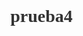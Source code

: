 # prueba4
<!DOCTYPE html>
<html lang="en">
<head>
    <meta charset="UTF-8">
    <meta name="viewport" content="width=device-width, initial-scale=1.0">
    <title>principiante</title>
</head>
<body>
    <style>
        body {
            min-height: 100vh;
            font-family: 'MingLiU', cursive;
            color: #333;
            margin: 0;
            padding: 0;
            background: url(./fondo_cubo.jpg) ;
            text-align: center;
       } 
         .container {
           max-width: 800px;
           margin: 20px auto;
           padding: 20px;
           border: 1px solid #ccc;
           border-radius: 12px;
           box-shadow: 0 0 10px rgba(0, 0, 0, 0.1);
           background-color: rgb(24, 65, 58);
           color: white;
         }
         h1 {
           text-align: center;
         }
         h2{
           text-align: center;
         }
         p {
           line-height: 1.6;
           text-align: left;
         }
         li{
           color: white;
           text-align: left;
        }
        ul{
           list-style-position: inside; 
                       padding: 0; 
                       margin: 0;
        }
        img{
         max-width: 200px;
         border-radius: 10px;
         margin-top: 1.5rem;
         text-align: left;
         }
         button{
           border:0;
           background-image: linear-gradient(
               150deg,
               black,
               white
               #00DDFF
           );
           border-radius: 8px;
       color:black;
       display: flex;
       font-size: 18px;
       padding: 4px;
       cursor: pointer;
       transition: .3s;
       }
       
       button span{
           background-color:  rgb(24, 65, 58);
           padding: 16px 24px;
           border-radius: 6px;
           transition: .3s;
       }
       button:hover span {
           background: none;
       }
       button:active {
           transform: scale(0,9)
       }
       header{
         padding: 2px 5px;
         background-color: transparent;
       }
       .parrafos{
         display: flex;
         margin:25px;
       }
       .pf1{
         margin: 0px 135px;
       }
       .pf2{
         margin: 0px 10px;
       }
       .pf3{
         margin: 0px 125px;
       }
       .pf4{
         margin: 0px 140px;
       }
       .pf5{
         margin: 0px -5px 100px;
       }
       .pf6{
         margin: 0px 100px;
       }
       .pf7{
         margin: 60px 225px;
       }
       .pf8{
         margin: 60px -100px 25px;
       }
       .imagenes{
         margin: -75px;
       }
       .imagenes1{
         margin: 25px;
       }
       .pf9{
         margin: 0px 200px;
       }
       .pf10{
         margin: 0px -100px;
       }
       .pf11{
         margin: 0px 300px;
       }
       .pf12{
         margin: 0px 200px;
       }
       .pf13{
         margin: 0px -100px;
       }
       .pf14{
         margin: 0px 200px;
       }
       .pf15{
         margin: 0px -100px;
       }
       .pf16{
         margin: 25px -20px;
       }
       .pf17{
         margin: 0px 200px;
       }
       .pf18{
         margin: 0px -130px;
       }
       .pf19{
         margin: 0px 335px;
       }
       .footer1{
         margin: 0px 200px;
       }
    </style>
    <div class="container">
    <p>Ahora que ya sabesmos lo basico para resolver el cubo rubik 3x3, 
    haremos los pasos en cada una de las capas.</p>
    <h2>Cómo hacer la primera cara del cubo de rubik primera cruz blanca</h2>
    <p>En la primera capa vamos a comenzar armando la cara blanca (aunque puedes empezar por cualquier cara)
        Lo primero que hay que hacer es una cruz blanca, hay que tener en cuenta que debemos unirlo con el mismo color de las aristas.
        No necesitas ningún algoritmo para hacer eso, es algo intuitivo que necesita un 
        poco de práctica para entender</p>
        <img style="max-width: 300px;" src="curz_blanca.webp">
    <p>Aunque es sencillo te dejare algunos algoritmos para que sepas los movimientos que debes hacer</p>
    <header>
    <img src="ANCLA.jpg">
    <img src="paso1_caso2.webp">
    <img src="paso1_caso3.webp">
    </header>
    <div class="parrafos">
        <p class="pf1">U’ R’ U F’</p>          
        <p class="pf2">F’ U’ R U</p>                    
        <p class="pf3">U’ R U</p>
    </div>
    <h2>Resolver las esquinas blancas</h2>
    <p>Una vez tengamos la cruz blanca tendremos que insertar las esquinas que tienen el color blanco en su lugar correcto para terminar la primera capa. 
       Es decir, en este paso únicamente prestaremos atención a aquellas esquinas que tengan una de sus caras de color blanco. Este paso también es muy 
       sencillo.Solo tenemos cinco posibles situaciones y podremos solucionarlas con el mismo algoritmo.</p>
    <p>Con la cruz blanca hacia arriba, buscamos alguna esquina con color blanco, pudiendo obtener alguno de los siguientes casos:</p>
    <ul>
    <li>Primer caso. En la capa inferior tenemos una esquina en la que el color blanco se queda mirando hacia nosotros. Para ponerla en su posición correcta, 
    lo primero que tenemos que hacer es colocar la esquina justo debajo del lugar donde la queremos insertar y hacer los cuatro sencillos pasos que podemos 
    ver en la primera ilustración.</li>
    <li>Segundo caso. En esta ocasión el color blanco se queda mirando hacia abajo. Igual que en caso anterior, ponemos la esquina justo debajo de donde la queremos 
    insertar y realizamos el mismo algoritmo que antes pero, en esta ocasión, lo tenemos que repetir tres veces para que la esquina se coloque en su posición correcta.</li>
    <li>Tercer caso. En esta situación la esquina está en su posición correcta, pero mal orientada. Para cambiar esto tenemos que aplicar el mismo algoritmo que en los 
    casos anteriores, pero en esta ocasión lo repetiremos cuatro veces, para que la esquina quede bien colocada.</li>
    <li>Cuarto caso. Nos encontramos casi lo mismo que en el tercer caso; la diferencia es que el color blanco no está de frente a nosotros, sino que se queda a la derecha.
    Para arreglar esta pieza llevaremos a cabo el mismo algoritmo, pero lo repetiremos solo dos veces.</li>
    <li>Quinto caso. Se corresponde con algo muy parecido al caso uno, pero en esta ocasión el blanco, en vez de mirarnos a nosotros, se queda mirando hacia la derecha. 
    En esta situación haremos un algoritmo aún más sencillo. También lo podemos resolver con el mismo algoritmo que en los otros casos pero tendríamos que aplicarlo cinco veces.</li>
    </ul>
    <header>
        <img src="paso2_caso1.webp">
        <img src="paso2_caso2.webp">
        <img src="paso2_caso3.webp">
    </header>

    <div class="parrafos">
        <p class="pf4">D’ R’ D R</p>          
        <p class="pf5">D’ R’ D R (x3)</p>                    
        <p class="pf6">D’ R’ D R(x4)</p>
    </div>
    <header class="imagenes">
        <img src="paso2_caso4.webp">
        <img src="paso2_caso5.webp">
    </header>
    <div class="parrafos">
        <p class="pf7">D’ R’ D R(x2)</p>          
        <p class="pf8">R’ D’ R</p>                    
    </div>
    <p>Puede que te encuentres el tercer caso pero que la esquina no tenga que ir ahí, en esa situación tendremos que aplicar una vez el algoritmo para bajar esa 
        pieza a la capa inferior y cuando la tengamos abajo podremos hacerlo con normalidad.</p>
        <h2>Como hacer la capa central</h2>
        <p>Ahora haremos la capa central. Como ya hemos terminado la primera capa la ponemos mirando hacia abajo. Ahora se pondra algo dificil, 
        pero con un poco de practica se te ira haciendo mas facil.</p>
        <p>Para este caso tenemos que aprender dos algoritmos. Buscaremos una arista que no tenga el color amarillo y la ponemos de 
        forma que el color de la arista coincida con el color del centro.</p>
        <header class="imagenes1">
            <img src="paso3_caso1.webp">
            <img src="paso3_caso2.webp">
        </header>
        <div class="parrafos">
            <p class="pf9">U R U’ R’ U’ F’ U F</p>          
            <p class="pf10">U’ L’ U L U F U’ F’</p>                    
        </div>
        <p>Nos podemos encontrar un caso en el que una arista está en su sitio pero mal orientada. En esa situación lo que tenemos que hacer es sacar esa pieza. 
            Debemos usar alguno de los algoritmos que acabamos de explicar. Lo que estamos haciendo es meter otra pieza en su lugar y 
            una vez que tenemos esa pieza fuera la ponemos en su posición correcta.</p>
            <header class="imagenes1">
                <img src="paso3_caso3.webp">
            </header>
            <div class="parrafos">
                <p class="pf11">arista mal orientada</p>                            
            </div>
            <h2>Como hacer la cruz amarilla</h2>
            <p>Ahora que ya tienes las dos primeras capas hechas, toca resolver la ultima, pero para hacerlo primero debe hacer la cruz con el color amarillo.</p>
            <p>Nos podemos encontrar con cuatro casos y todos los vamos a solucionar con el mismo algoritmo. 
                Es la solucion más sencilla, después podrás aprender el resto de formas. Te explicare los casos del más sencillo al más complicado:</p>
                <ul>
                <li>Lo primero que nos puede pasar es que la cruz ya este hecha. En este caso no haras nada mas, ve al siguiente paso.</li>
                <li>En el segundo caso tendremos una línea de color amarillo. Para hacer la cruz amarilla, pondremos la línea amarilla de
                forma horizontal y haremos el algoritmo una sola vez.</li>
                <li>El tercer caso porque veremos una L amarilla. Para solucionar este caso cogeremos el cubo de forma que las aristas amarillas se queden en el fondo
                 y en la izquierda. Una vez que lo tengamos así, aplicaremos el mismo algoritmo dos veces.</li>
                <li>En el cuarto tendremos solo el centro, en este caso lo que haremos es realizar una vez el mismo algoritmo que en los casos anteriores; después 
                    dos giros a la capa superior y volvemos a repetir otras dos veces el algoritmo.</li>
                </ul>
                <header class="imagenes1">
                    <img src="paso4_caso1.webp">
                    <img src="paso4_caso2.webp">
                </header>
                <div class="parrafos">
                    <p class="pf12">Última cruz correcta</p>          
                    <p class="pf13">F R U R’ U’ F’</p>                    
                </div>
                <header class="imagenes1">
                    <img src="paso4_caso3.webp">
                    <img src="paso4_caso4.webp">
                </header>
                <div class="parrafos">
                    <p class="pf14">F R U R’ U’ F’ (x2)</p>          
                    <p class="pf15">F R U R’ U’ F’- U2</p>     
                    <p class="pf16">-F R U R’ U’ F’ (x2)</p>               
                </div>
        <h2>Ordenar las aristas de la ultima capa</h2>
        <p>Cuando hemos hecho la cruz amarilla, hemos comentado que no nos teníamos que preocupar si los 
        colores de los laterales no coinciden con los centros, pues eso lo vamos a solucionar ahora.</p>
        <p>Tendremos dos casos:</p>
        <ul>
        <li>Buscaremos que "dos" aristas estén bien colocadas, osea, que sus colores laterales 
            coincidan con los colores de los centros. Cuando las encontremos, tenemos que girar la capa a nuestra 
            izquierda, de forma que las aristas que están bien se queden en el fondo y en la izquierda. 
            Una vez que las tenemos así, aplicamos el siguiente algoritmo.</li>
        <li>En el segundo caso encontramos dos aristas bien, pero en esta ocasión están una frente a la otra. 
            Cuando nos pase esto, haremos el algoritmo anterior hasta q nos quede el caso anterior y repetiremos una vez mas.</li>
        </ul>
        <header class="imagenes1">
            <img src="paso5_caso1.jpg">
            <img src="paso5_caso2.jpg">
        </header>
        <div class="parrafos">
            <p class="pf17">U R U R’ U R U U R’</p>          
            <p class="pf18">U R U R’ U R U U R’ </p>                    
        </div>
        <h2>Ordenar las esquinas de la ultima capa</h2>
        <p>Ya solo nos queda poner las esquinas en su posición y orientarlas. Ahora tendremos la cruz amarilla bien, eso quiere decir 
        que el color de los laterales de la cruz coincidirá con el de los centros. Ahora tenemos dos posibles casos.</p>
        <ul>
        <li>En el primer caso, sin mover ninguna cara, buscaremos alguna esquina que esté bien, aunque esté rotada, eso lo arreglaremos en el 
            próximo paso. Cuando la encontremos, pondremos el cubo de forma que la esquina que esté bien se quede a nuestra derecha y aplicamos 
            el algoritmo. Lo tendremos que aplicar una o dos veces, es decir,lo una vez y volver a mirar el cubo, si 
            ya están todas las esquinas en su posición pasamos al siguiente paso; en el caso de que aún esté mal lo haremos otra vez y si lo 
            hemos hecho bien ya tendremos todas las esquinas en su posición.</li>
        <li>En el caso de que ninguna esquina esté en su posición correcta, aplicaremos el algoritmo una vez. Con esto alguna de las 
            esquinas se quedará en su posición correcta y podremos hacer nuevamente el algoritmo del primer paso.</li>
        </ul>
        <header class="imagenes1">
            <img src="paso6_caso1.webp">
            <img src="paso6_caso2.webp">
        </header>
        <div class="parrafos">
            <p class="pf17">U R U’ L’ U R’ U’ L</p>          
            <p class="pf18">U R U’ L’ U R’ U’ L (x2 o x3)</p>                    
        </div>
        <h2>Orientar las esquinas</h2>
        <p>Ya tendrás el cubo con todas las piezas en su posición, solo te falta orientar las esquinas para que 
            el color amarillo se quede mirando hacia arriba. Esto lo vamos a hacer de una forma muy facil: pon una esquina que esté 
            mal a tu derecha y aplica el algoritmo hasta que el color amarillo se quede mirando hacia arriba. 
            Cuando esa pieza esté bien, gira la capa superior para poner a tu derecha otra esquina que esté mal y vuelve a aplicar el algoritmo 
            hasta que el amarillo se quede mirando hacia arriba. Es muy importante no girar el cubo durante este proceso solo la capa.</p>
        <p>Cuando estés orientando las esquinas parecerá, que estás desmontando el resto del cubo, pero no te preocupes, cuando termines de 
            orientar las esquinas el cubo se quedará totalmente resuelto.</p>
            <header class="imagenes1">
                <img src="paso7_caso1.webp">
            </header>
            <div class="parrafos">
                <p class="pf19">R’ D’ R D</p>                           
            </div>   
        <p>Es muy importante que siempre apliques el algoritmo completo. Muchas veces olvidarás hacer el último movimiento porque verás que la esquina 
            ya está bien orientada. Pero es muy importante que lo hagas completo para que no se desarme el resto del cubo.</p>
           <h2>Videos</h2>
           <p>En el siguiente boton podras ir a un canal de youtube en el que hay videospor si quieres reforzar lo que aprendiste</p>
            <a href="https://www.youtube.com/@CubyPuzzles" target="_blank">
                <button><!--boton-->
                  <span>YOUTUBE</span>
                </button>
            <a href="cubo.html">
                <p></p>
        <button>
            <span>REGRESAR</span>
        </button>
      </a>
      <div class="footer1">
        <footer>
            <p>&copy; 2024 RubiksCubes. Todos los derechos reservados.</p>
        </footer>                           
    </div>  
</body>
</html>

